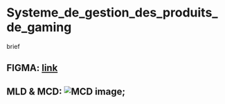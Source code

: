 # Systeme_de_gestion_des_produits_de_gaming
brief

## FIGMA: [link](https://www.figma.com/file/TfofkW8Ts3uhF38PNsp58u/Origin-Gamer?node-id=0%3A1&t=jayLyFX3N3RGiZ8o-0) 

## MLD & MCD: ![MCD image](https://user-images.githubusercontent.com/109971515/203610713-10379cad-8bd7-408e-aae6-7c51d1517355.png);
